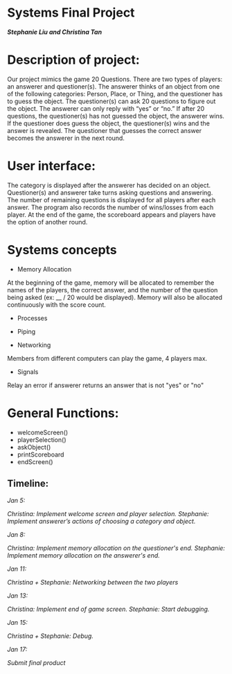 # Systems Final Project

**_Stephanie Liu and Christina Tan_**

# Description of project: 
Our project mimics the game 20 Questions. There are two types of players: an answerer and questioner(s). The answerer thinks of an object from one of the following categories: Person, Place, or Thing, and the questioner has to guess the object. The questioner(s) can ask 20 questions to figure out the object. The answerer can only reply with “yes” or “no.” If after 20 questions, the questioner(s) has not guessed the object, the answerer wins. If the questioner does guess the object, the questioner(s) wins and the answer is revealed. The questioner that guesses the correct answer becomes the answerer in the next round.

# User interface:
The category is displayed after the answerer has decided on an object. Questioner(s) and answerer take turns asking questions and answering. The number of remaining questions is displayed for all players after each answer. The program also records the number of wins/losses from each player. At the end of the game, the scoreboard appears and players have the option of another round. 

# Systems concepts
- Memory Allocation

At the beginning of the game, memory will be allocated to remember the names of the players, the correct answer, and the number of the question being asked (ex: __ / 20 would be displayed). Memory will also be allocated continuously with the score count.

- Processes


- Piping


- Networking

Members from different computers can play the game, 4 players max.

- Signals

Relay an error if answerer returns an answer that is not "yes" or "no"

# General Functions:
- welcomeScreen()
- playerSelection()
- askObject()
- printScoreboard
- endScreen()

## Timeline:
<i> Jan 5: <i>
  
  Christina: Implement welcome screen and player selection.
  Stephanie: Implement answerer’s actions of choosing a category and object.
  
<i> Jan 8: <i>
  
  Christina: Implement memory allocation on the questioner's end.
  Stephanie: Implement memory allocation on the answerer's end.
  
<i> Jan 11: <i>
  
  Christina + Stephanie: Networking between the two players 
  
<i> Jan 13: <i>
  
  Christina: Implement end of game screen.
  Stephanie: Start debugging.
  
<i> Jan 15: <i>
  
  Christina + Stephanie: Debug.
  
<i> Jan 17: <i>
  
Submit final product
